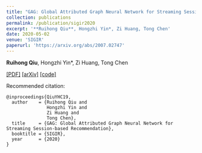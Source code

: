 ```yaml
---
title: "GAG: Global Attributed Graph Neural Network for Streaming Session-based Recommendation"
collection: publications
permalink: /publication/sigir2020
excerpt: '**Ruihong Qiu**, Hongzhi Yin*, Zi Huang, Tong Chen'
date: 2020-05-02
venue: 'SIGIR'
paperurl: 'https://arxiv.org/abs/2007.02747'
---
```

**Ruihong Qiu**, Hongzhi Yin*, Zi Huang, Tong Chen

[\[PDF\]](https://arxiv.org/abs/2007.02747)
[\[arXiv\]](https://arxiv.org/abs/2007.02747)
[\[code\]](https://github.com/RuihongQiu/GAG)

Recommended citation:
```
@inproceedings{QiuYHC19,
  author    = {Ruihong Qiu and
               Hongzhi Yin and
               Zi Huang and
               Tong Chen},
  title     = {GAG: Global Attributed Graph Neural Network for Streaming Session-based Recommendation},
  booktitle = {SIGIR},
  year      = {2020}
}
```